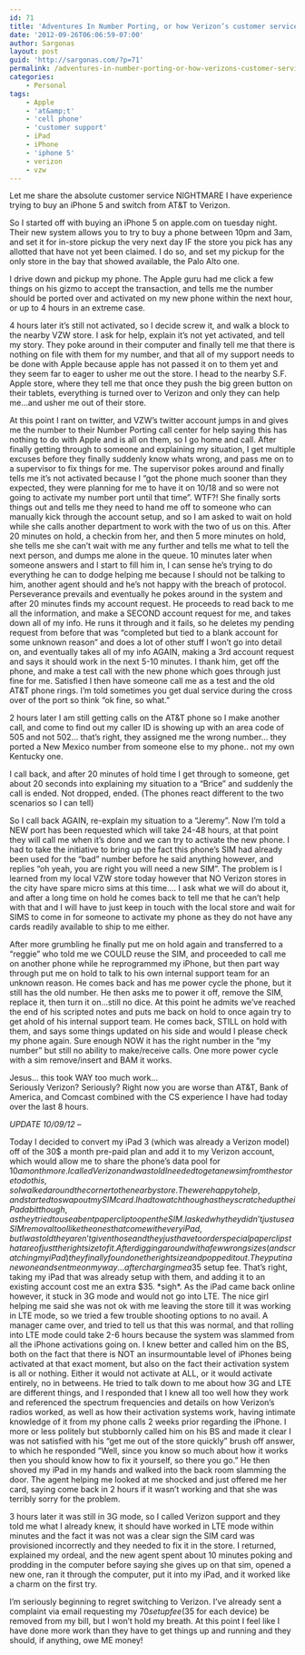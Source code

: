 ```yaml
---
id: 71
title: 'Adventures In Number Porting, or how Verizon’s customer service out-crapped AT&#038;Ts'
date: '2012-09-26T06:06:59-07:00'
author: Sargonas
layout: post
guid: 'http://sargonas.com/?p=71'
permalink: /adventures-in-number-porting-or-how-verizons-customer-service-out-crapped-atts/
categories:
    - Personal
tags:
    - Apple
    - 'at&amp;t'
    - 'cell phone'
    - 'customer support'
    - iPad
    - iPhone
    - 'iphone 5'
    - verizon
    - vzw
---
```


<div class="entry">Let me share the absolute customer service NIGHTMARE I have experience trying to buy an iPhone 5 and switch from AT&amp;T to Verizon.

So I started off with buying an iPhone 5 on apple.com on tuesday night. Their new system allows you to try to buy a phone between 10pm and 3am, and set it for in-store pickup the very next day IF the store you pick has any allotted that have not yet been claimed. I do so, and set my pickup for the only store in the bay that showed available, the Palo Alto one.

I drive down and pickup my phone. The Apple guru had me click a few things on his gizmo to accept the transaction, and tells me the number should be ported over and activated on my new phone within the next hour, or up to 4 hours in an extreme case.

4 hours later it’s still not activated, so I decide screw it, and walk a block to the nearby VZW store. I ask for help, explain it’s not yet activated, and tell my story. They poke around in their computer and finally tell me that there is nothing on file with them for my number, and that all of my support needs to be done with Apple because apple has not passed it on to them yet and they seem far to eager to usher me out the store. I head to the nearby S.F. Apple store, where they tell me that once they push the big green button on their tablets, everything is turned over to Verizon and only they can help me…and usher me out of their store.

At this point I rant on twitter, and VZW’s twitter account jumps in and gives me the number to their Number Porting call center for help saying this has nothing to do with Apple and is all on them, so I go home and call. After finally getting through to someone and explaining my situation, I get multiple excuses before they finally suddenly know whats wrong, and pass me on to a supervisor to fix things for me. The supervisor pokes around and finally tells me it’s not activated because I “got the phone much sooner than they expected, they were planning for me to have it on 10/18 and so were not going to activate my number port until that time”. WTF?! She finally sorts things out and tells me they need to hand me off to someone who can manually kick through the account setup, and so I am asked to wait on hold while she calls another department to work with the two of us on this. After 20 minutes on hold, a checkin from her, and then 5 more minutes on hold, she tells me she can’t wait with me any further and tells me what to tell the next person, and dumps me alone in the queue. 10 minutes later when someone answers and I start to fill him in, I can sense he’s trying to do everything he can to dodge helping me because I should not be talking to him, another agent should and he’s not happy with the breach of protocol. Perseverance prevails and eventually he pokes around in the system and after 20 minutes finds my account request. He proceeds to read back to me all the information, and make a SECOND account request for me, and takes down all of my info. He runs it through and it fails, so he deletes my pending request from before that was “completed but tied to a blank account for some unknown reason” and does a lot of other stuff I won’t go into detail on, and eventually takes all of my info AGAIN, making a 3rd account request and says it should work in the next 5-10 minutes. I thank him, get off the phone, and make a test call with the new phone which goes through just fine for me. Satisfied I then have someone call me as a test and the old AT&amp;T phone rings. I’m told sometimes you get dual service during the cross over of the port so think “ok fine, so what.”

2 hours later I am still getting calls on the AT&amp;T phone so I make another call, and come to find out my caller ID is showing up with an area code of 505 and not 502… that’s right, they assigned me the wrong number… they ported a New Mexico number from someone else to my phone.. not my own Kentucky one.

I call back, and after 20 minutes of hold time I get through to someone, get about 20 seconds into explaining my situation to a “Brice” and suddenly the call is ended. Not dropped, ended. (The phones react different to the two scenarios so I can tell)

So I call back AGAIN, re-explain my situation to a “Jeremy”. Now I’m told a NEW port has been requested which will take 24-48 hours, at that point they will call me when it’s done and we can try to activate the new phone. I had to take the initiative to bring up the fact this phone’s SIM had already been used for the “bad” number before he said anything however, and replies “oh yeah, you are right you will need a new SIM”. The problem is I learned from my local VZW store today however that NO Verizon stores in the city have spare micro sims at this time…. I ask what we will do about it, and after a long time on hold he comes back to tell me that he can’t help with that and I will have to just keep in touch with the local store and wait for SIMS to come in for someone to activate my phone as they do not have any cards readily available to ship to me either.

After more grumbling he finally put me on hold again and transferred to a “reggie” who told me we COULD reuse the SIM, and proceeded to call me on another phone while he reprogrammed my iPhone, but then part way through put me on hold to talk to his own internal support team for an unknown reason. He comes back and has me power cycle the phone, but it still has the old number. He then asks me to power it off, remove the SIM, replace it, then turn it on…still no dice. At this point he admits we’ve reached the end of his scripted notes and puts me back on hold to once again try to get ahold of his internal support team. He comes back, STILL on hold with them, and says some things updated on his side and would I please check my phone again. Sure enough NOW it has the right number in the “my number” but still no ability to make/receive calls. One more power cycle with a sim remove/insert and BAM it works.

Jesus… this took WAY too much work…  
Seriously Verizon? Seriously? Right now you are worse than AT&amp;T, Bank of America, and Comcast combined with the CS experience I have had today over the last 8 hours.

*UPDATE 10/09/12 –*

Today I decided to convert my iPad 3 (which was already a Verizon model) off of the 30$ a month pre-paid plan and add it to my Verizon account, which would allow me to share the phone’s data pool for $10 a month more. I called Verizon and was told I needed to get a new sim from the store to do this, so I walked around the corner to the nearby store. The were happy to help, and started to swap out my SIM card. I had to watch though as they scratched up the iPad a bit though, as they tried to use a bent paperclip to open the SIM. I asked why they didn’t just use a SIM removal tool like the ones that come with every iPad, but I was told they aren’t given those and they just have to order special paperclips that are of just the right size to fit. After digging around with a few wrong sizes (and scratching my iPad) they finally found one the right size and popped it out. They put in a new one and sent me on my way… after charging me a 35$ setup fee. That’s right, taking my iPad that was already setup with them, and adding it to an existing account cost me an extra $35. \*sigh\*. As the iPad came back online however, it stuck in 3G mode and would not go into LTE. The nice girl helping me said she was not ok with me leaving the store till it was working in LTE mode, so we tried a few trouble shooting options to no avail. A manager came over, and tried to tell us that this was normal, and that rolling into LTE mode could take 2-6 hours because the system was slammed from all the iPhone activations going on. I knew better and called him on the BS, both on the fact that there is NOT an insurmountable level of iPhones being activated at that exact moment, but also on the fact their activation system is all or nothing. Either it would not activate at ALL, or it would activate entirely, no in betweens. He tried to talk down to me about how 3G and LTE are different things, and I responded that I knew all too well how they work and referenced the spectrum frequencies and details on how Verizon’s radios worked, as well as how their activation systems work, having intimate knowledge of it from my phone calls 2 weeks prior regarding the iPhone. I more or less politely but stubbornly called him on his BS and made it clear I was not satisfied with his “get me out of the store quickly” brush off answer, to which he responded “Well, since you know so much about how it works then you should know how to fix it yourself, so there you go.” He then shoved my iPad in my hands and walked into the back room slamming the door. The agent helping me looked at me shocked and just offered me her card, saying come back in 2 hours if it wasn’t working and that she was terribly sorry for the problem.

3 hours later it was still in 3G mode, so I called Verizon support and they told me what I already knew, it should have worked in LTE mode within minutes and the fact it was not was a clear sign the SIM card was provisioned incorrectly and they needed to fix it in the store. I returned, explained my ordeal, and the new agent spent about 10 minutes poking and prodding in the computer before saying she gives up on that sim, opened a new one, ran it through the computer, put it into my iPad, and it worked like a charm on the first try.

I’m seriously beginning to regret switching to Verizon. I’ve already sent a complaint via email requesting my $70 setup fee (35$ for each device) be removed from my bill, but I won’t hold my breath. At this point I feel like I have done more work than they have to get things up and running and they should, if anything, owe ME money!

</div>